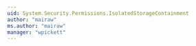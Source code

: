 ```yaml
---
uid: System.Security.Permissions.IsolatedStorageContainment
author: "mairaw"
ms.author: "mairaw"
manager: "wpickett"
---
```

